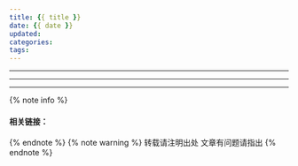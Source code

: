 ```yaml
---
title: {{ title }}
date: {{ date }}
updated: 
categories:
tags:
---
```

---
>
 
<!-- more -->

***
<!-- 内容 -->
***
{% note info %} 
 #### 相关链接：
 []()
{% endnote %}
{% note warning %} 
 转载请注明出处 
 文章有问题请指出
{% endnote %}